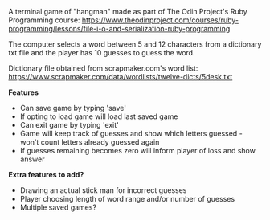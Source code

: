 A terminal game of "hangman"  made as part of The Odin Project's Ruby Programming course: https://www.theodinproject.com/courses/ruby-programming/lessons/file-i-o-and-serialization-ruby-programming


The computer selects a word between 5 and 12 characters from a dictionary txt file and the player has 10 guesses to guess the word.

Dictionary file obtained from scrapmaker.com's word list: https://www.scrapmaker.com/data/wordlists/twelve-dicts/5desk.txt


**Features**
* Can save game by typing 'save'
* If opting to load game will load last saved game
* Can exit game by typing 'exit'
* Game will keep track of guesses and show which letters guessed - won't count letters already guessed again
* If guesses remaining becomes zero will inform player of loss and show answer

**Extra features to add?**
* Drawing an actual stick man for incorrect guesses
* Player choosing length of word range and/or number of guesses
* Multiple saved games?